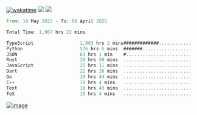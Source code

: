 [![wakatime](https://wakatime.com/badge/user/00eead22-fb14-4dd0-ab8a-3625cafbd50d.svg)](https://wakatime.com/@00eead22-fb14-4dd0-ab8a-3625cafbd50d)
![](https://komarev.com/ghpvc/?username=flatypus)
![](https://pixel.flatypus.me/flatypus?type=tracker)
<!--START_SECTION:waka-->

```rust
From: 19 May 2023 - To: 09 April 2025

Total Time: 1,967 hrs 22 mins

TypeScript                 1,063 hrs 2 mins#############............   53.73 %
Python                     576 hrs 5 mins  #######..................   29.12 %
JSON                       63 hrs 1 min    #........................   03.19 %
Rust                       38 hrs 50 mins  .........................   01.96 %
JavaScript                 25 hrs 11 mins  .........................   01.27 %
Dart                       22 hrs 26 mins  .........................   01.13 %
Go                         19 hrs 44 mins  .........................   01.00 %
C++                        19 hrs 4 mins   .........................   00.96 %
Text                       16 hrs 43 mins  .........................   00.85 %
TeX                        15 hrs 4 mins   .........................   00.76 %
```

<!--END_SECTION:waka-->
[<img alt="image" src="https://github.com/flatypus/flatypus/assets/68029599/0a302dc1-501c-43a0-ae8d-37ec4817f3bd">](https://flatypus.me)

